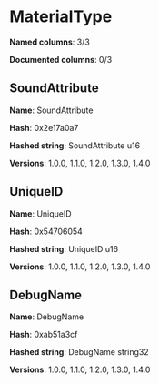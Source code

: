 # MaterialType
**Named columns**: 3/3

**Documented columns**: 0/3

## SoundAttribute

**Name**: SoundAttribute

**Hash**: 0x2e17a0a7

**Hashed string**: SoundAttribute u16

**Versions**: 1.0.0, 1.1.0, 1.2.0, 1.3.0, 1.4.0

## UniqueID

**Name**: UniqueID

**Hash**: 0x54706054

**Hashed string**: UniqueID u16

**Versions**: 1.0.0, 1.1.0, 1.2.0, 1.3.0, 1.4.0

## DebugName

**Name**: DebugName

**Hash**: 0xab51a3cf

**Hashed string**: DebugName string32

**Versions**: 1.0.0, 1.1.0, 1.2.0, 1.3.0, 1.4.0

